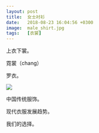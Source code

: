 ```yaml
---
layout: post
title:  女士衬衫
date:   2018-08-23 16:04:56 +0300
image:  male_shirt.jpg
tags:   [衣裳]
---
```

上衣下裳。

霓裳（chang）

罗衣。

![]({{site.baseurl}}/img/04.jpg)

中国传统服饰。

现代衣服发展趋势。

我们的选择。
